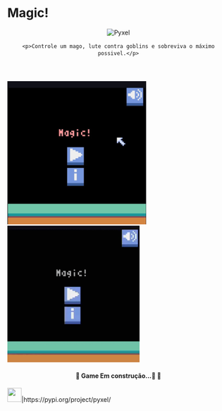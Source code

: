 # Magic!
<header>
    <img src="https://camo.githubusercontent.com/b86498b2a9f92fcc2dacee8a75d189d81104fe718a040cc4823bcf2f9f7018bb/68747470733a2f2f696d672e736869656c64732e696f2f6e706d2f762f40756e666f726d2f636f72652e7376673f636f6c6f723d253233383235374535267374796c653d666f722d7468652d6261646765" alt="Pyxel" data-canonical-src="https://img.shields.io/npm/v/@unform/core.svg?           color=%238257E5&amp;style=for-the-badge" style="max-width:100%;">

    <p>Controle um mago, lute contra goblins e sobreviva o máximo possivel.</p>
</header>
    
<div>
    <img src="images/image1.png" type="image/png" width="315" heigth= "300" />
    <img src="images/Magic!.gif" type="image/gif" width="300" heigth= "310"/>
    <h4 align="center"><p>🚧 Game Em construção...🚀  🚧</p></h4>
</div>

<footer>
    <div>
        <img src="https://cdn.jsdelivr.net/gh/devicons/devicon/icons/python/python-original.svg" width="32" height="32"/>|https://pypi.org/project/pyxel/
    </div>
<footer>
